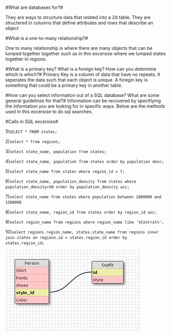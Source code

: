 #What are databases for?#

They are ways to structure data that related into a 2d table. They are structered in columns
that define attributes and rows that describe an object


#What is a one-to-many relationship?#

One to many relationship is where there are many objects that can be lumped together together
such as in this excersise where we lumped states together in regions.


#What is a primary key? What is a foreign key? How can you determine which is which?#
Primary Key is a column of data that have no repeats.  It seperates the data such that each object is unique.
A foregin key is something that could be a primary key in another table.


#How can you select information out of a SQL database? What are some general guidelines for that?#
Information can be recovered by specifiying the information you are looking for in specific ways.  Below are
the methods used in this excersise to do sql searches.


#Calls in SQL excersise#

1)`SELECT * FROM states;`

2)`select * from regions;`

3)`select state_name, population from states;`

4)`select state_name, population from states order by population desc;`

5)`select state_name from states where region_id = 7;`

6)`select state_name, population_density from states where population_density>50 order by population_density asc;`

7)`select state_name from states where population between 1000000 and  1500000`

8)`select state_name, region_id from states order by region_id asc;`

9)`select region_name from regions where region_name like '%Central%';`

10)`select regions.region_name, states.state_name from regions inner join states on regions.id = states.region_id order by states.region_id;`


![alt text](../imgs/schema8_4.JPG "schema 8.4")



